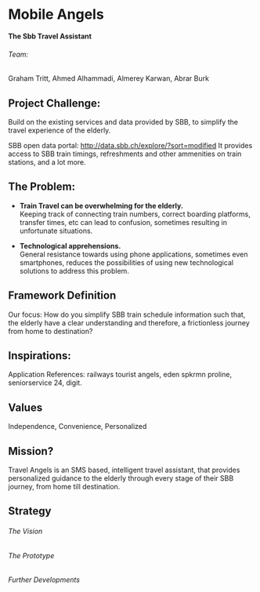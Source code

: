 # Mobile Angels
**The Sbb Travel Assistant**
###### Team: 
Graham Tritt, Ahmed Alhammadi, Almerey Karwan, Abrar Burk
<br>
## Project Challenge:
Build on the existing services and data provided by SBB, to simplify the travel experience of the elderly.

SBB open data portal: http://data.sbb.ch/explore/?sort=modified
It provides access to SBB train timings, refreshments and other ammenities on train stations, and a lot more.

## The Problem:
- **Train Travel can be overwhelming for the elderly.** <br>Keeping track of connecting train numbers, correct boarding platforms, transfer times, etc can lead to confusion, sometimes resulting in unfortunate situations.

- **Technological apprehensions.** <br>General resistance towards using phone applications, sometimes even smartphones, reduces the possibilities of using new technological solutions to address this problem. 

## Framework Definition
Our focus:
How do you simplify SBB train schedule information such that, the elderly have a clear understanding and therefore, a frictionless journey from home to destination?

## Inspirations:
Application References:
railways
tourist angels,
eden spkrmn proline,
seniorservice 24,
digit.

## Values 
Independence, Convenience, Personalized

## Mission?
Travel Angels is an SMS based, intelligent travel assistant, that provides personalized guidance to the elderly through every stage of their SBB journey, from home till destination.

## Strategy
###### The Vision

###### The Prototype

###### Further Developments
